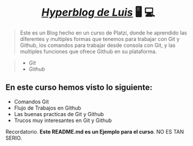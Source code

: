 <h1> <center> <u><i>Hyperblog de Luis</i></u>  🖥️ 💻</center> </h1>

> Este es un Blog hecho en un curso de Platzi, donde he aprendido las diferentes y multiples formas que tenemos para trabajar con Git y Github, los comandos para trabajar desde consola con Git, y las multiples funciones que ofrece Github en su plataforma.

> - *Git*
> - *Github*

## En este curso hemos visto lo siguiente:
* Comandos Git
* Flujo de Trabajos en Github
* Las buenas practicas de Git y Github
* Trucos muy interesantes en Git y Github


Recordatorio. **Este README.md es un Ejemplo para el curso**. NO ES TAN SERIO.
